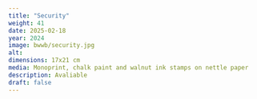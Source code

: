 ```yaml
---
title: "Security"
weight: 41
date: 2025-02-18
year: 2024
image: bwwb/security.jpg
alt: 
dimensions: 17x21 cm
media: Monoprint, chalk paint and walnut ink stamps on nettle paper
description: Avaliable
draft: false
---
```


